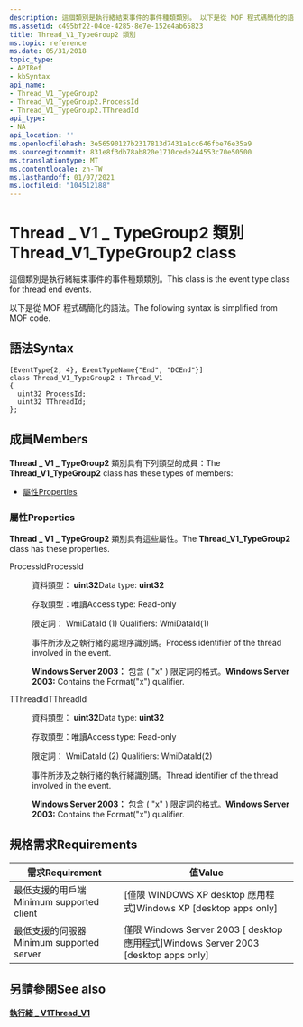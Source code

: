 ```yaml
---
description: 這個類別是執行緒結束事件的事件種類類別。 以下是從 MOF 程式碼簡化的語法。
ms.assetid: c495bf22-04ce-4285-8e7e-152e4ab65823
title: Thread_V1_TypeGroup2 類別
ms.topic: reference
ms.date: 05/31/2018
topic_type:
- APIRef
- kbSyntax
api_name:
- Thread_V1_TypeGroup2
- Thread_V1_TypeGroup2.ProcessId
- Thread_V1_TypeGroup2.TThreadId
api_type:
- NA
api_location: ''
ms.openlocfilehash: 3e56590127b2317813d7431a1cc646fbe76e35a9
ms.sourcegitcommit: 831e8f3db78ab820e1710cede244553c70e50500
ms.translationtype: MT
ms.contentlocale: zh-TW
ms.lasthandoff: 01/07/2021
ms.locfileid: "104512188"
---
```

# <a name="thread_v1_typegroup2-class"></a><span data-ttu-id="09710-104">Thread \_ V1 \_ TypeGroup2 類別</span><span class="sxs-lookup"><span data-stu-id="09710-104">Thread\_V1\_TypeGroup2 class</span></span>

<span data-ttu-id="09710-105">這個類別是執行緒結束事件的事件種類類別。</span><span class="sxs-lookup"><span data-stu-id="09710-105">This class is the event type class for thread end events.</span></span>

<span data-ttu-id="09710-106">以下是從 MOF 程式碼簡化的語法。</span><span class="sxs-lookup"><span data-stu-id="09710-106">The following syntax is simplified from MOF code.</span></span>

## <a name="syntax"></a><span data-ttu-id="09710-107">語法</span><span class="sxs-lookup"><span data-stu-id="09710-107">Syntax</span></span>

``` syntax
[EventType{2, 4}, EventTypeName{"End", "DCEnd"}]
class Thread_V1_TypeGroup2 : Thread_V1
{
  uint32 ProcessId;
  uint32 TThreadId;
};
```

## <a name="members"></a><span data-ttu-id="09710-108">成員</span><span class="sxs-lookup"><span data-stu-id="09710-108">Members</span></span>

<span data-ttu-id="09710-109">**Thread \_ V1 \_ TypeGroup2** 類別具有下列類型的成員：</span><span class="sxs-lookup"><span data-stu-id="09710-109">The **Thread\_V1\_TypeGroup2** class has these types of members:</span></span>

-   [<span data-ttu-id="09710-110">屬性</span><span class="sxs-lookup"><span data-stu-id="09710-110">Properties</span></span>](#properties)

### <a name="properties"></a><span data-ttu-id="09710-111">屬性</span><span class="sxs-lookup"><span data-stu-id="09710-111">Properties</span></span>

<span data-ttu-id="09710-112">**Thread \_ V1 \_ TypeGroup2** 類別具有這些屬性。</span><span class="sxs-lookup"><span data-stu-id="09710-112">The **Thread\_V1\_TypeGroup2** class has these properties.</span></span>

<dl> <dt>

<span data-ttu-id="09710-113">ProcessId</span><span class="sxs-lookup"><span data-stu-id="09710-113">ProcessId</span></span>
</dt> <dd> <dl> <dt>

<span data-ttu-id="09710-114">資料類型： **uint32**</span><span class="sxs-lookup"><span data-stu-id="09710-114">Data type: **uint32**</span></span>
</dt> <dt>

<span data-ttu-id="09710-115">存取類型：唯讀</span><span class="sxs-lookup"><span data-stu-id="09710-115">Access type: Read-only</span></span>
</dt> <dt>

<span data-ttu-id="09710-116">限定詞： WmiDataId (1) </span><span class="sxs-lookup"><span data-stu-id="09710-116">Qualifiers: WmiDataId(1)</span></span>
</dt> </dl>

<span data-ttu-id="09710-117">事件所涉及之執行緒的處理序識別碼。</span><span class="sxs-lookup"><span data-stu-id="09710-117">Process identifier of the thread involved in the event.</span></span>

<span data-ttu-id="09710-118">**Windows Server 2003：** 包含 ( "x" ) 限定詞的格式。</span><span class="sxs-lookup"><span data-stu-id="09710-118">**Windows Server 2003:** Contains the Format("x") qualifier.</span></span>

</dd> <dt>

<span data-ttu-id="09710-119">TThreadId</span><span class="sxs-lookup"><span data-stu-id="09710-119">TThreadId</span></span>
</dt> <dd> <dl> <dt>

<span data-ttu-id="09710-120">資料類型： **uint32**</span><span class="sxs-lookup"><span data-stu-id="09710-120">Data type: **uint32**</span></span>
</dt> <dt>

<span data-ttu-id="09710-121">存取類型：唯讀</span><span class="sxs-lookup"><span data-stu-id="09710-121">Access type: Read-only</span></span>
</dt> <dt>

<span data-ttu-id="09710-122">限定詞： WmiDataId (2) </span><span class="sxs-lookup"><span data-stu-id="09710-122">Qualifiers: WmiDataId(2)</span></span>
</dt> </dl>

<span data-ttu-id="09710-123">事件所涉及之執行緒的執行緒識別碼。</span><span class="sxs-lookup"><span data-stu-id="09710-123">Thread identifier of the thread involved in the event.</span></span>

<span data-ttu-id="09710-124">**Windows Server 2003：** 包含 ( "x" ) 限定詞的格式。</span><span class="sxs-lookup"><span data-stu-id="09710-124">**Windows Server 2003:** Contains the Format("x") qualifier.</span></span>

</dd> </dl>

## <a name="requirements"></a><span data-ttu-id="09710-125">規格需求</span><span class="sxs-lookup"><span data-stu-id="09710-125">Requirements</span></span>



| <span data-ttu-id="09710-126">需求</span><span class="sxs-lookup"><span data-stu-id="09710-126">Requirement</span></span> | <span data-ttu-id="09710-127">值</span><span class="sxs-lookup"><span data-stu-id="09710-127">Value</span></span> |
|-------------------------------------|------------------------------------------------------|
| <span data-ttu-id="09710-128">最低支援的用戶端</span><span class="sxs-lookup"><span data-stu-id="09710-128">Minimum supported client</span></span><br/> | <span data-ttu-id="09710-129">\[僅限 WINDOWS XP desktop 應用程式\]</span><span class="sxs-lookup"><span data-stu-id="09710-129">Windows XP \[desktop apps only\]</span></span><br/>          |
| <span data-ttu-id="09710-130">最低支援的伺服器</span><span class="sxs-lookup"><span data-stu-id="09710-130">Minimum supported server</span></span><br/> | <span data-ttu-id="09710-131">僅限 Windows Server 2003 \[ desktop 應用程式\]</span><span class="sxs-lookup"><span data-stu-id="09710-131">Windows Server 2003 \[desktop apps only\]</span></span><br/> |



## <a name="see-also"></a><span data-ttu-id="09710-132">另請參閱</span><span class="sxs-lookup"><span data-stu-id="09710-132">See also</span></span>

<dl> <dt>

[<span data-ttu-id="09710-133">**執行緒 \_ V1**</span><span class="sxs-lookup"><span data-stu-id="09710-133">**Thread\_V1**</span></span>](thread-v1.md)
</dt> </dl>

 

 





